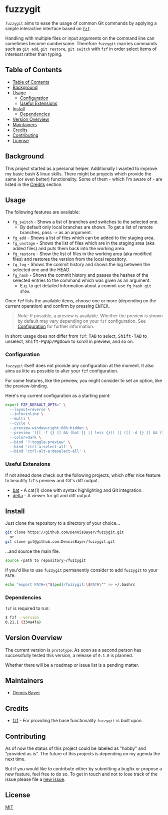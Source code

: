 # fuzzygit

`fuzzygit` aims to ease the usage of common Git commands by applying a simple
interactive interface based on [`fzf`][100].

Handling with multiple files or input arguments on the command line can
sometimes become cumbersome. Therefore `fuzzygit` marries commands such as
`git add`, `git restore`, `git switch` with `fzf` in order select items of
interesst rather than typing.

## Table of Contents

* [Table of Contents](#table-of-contents)
* [Background](#background)
* [Usage](#usage)
  * [Configuration](#configuration)
  * [Useful Extensions](#useful-extensions)
* [Install](#install)
  * [Dependencies](#dependencies)
* [Version Overview](#version-overview)
* [Maintainers](#maintainers)
* [Credits](#credits)
* [Contributing](#contributing)
* [License](#license)

## Background

This project started as a personal helper. Additionally I wanted to improve my
basic bash & linux skills. There might be projects which provide the same
(or even better) functionality. Some of them - which I'm aware of - are listed
in the [Credits](#credits) section.

## Usage

The following features are available:

* `fg_switch` - Shows a list of branches and switches to the selected one.
  * By default only local branches are shown. To get a list of remote branches,
  pass `-r` as an argument.
* `fg_add` - Shows a list of files which can be added to the staging area.
* `fg_unstage` - Shows the list of files which are in the staging area (aka
  added files) and puts them back into the working area.
* `fg_restore` - Show the list of files in the working area (aka modified files)
  and restores the version from the local repository.
* `fg_log` - Shows the commit history and shows the log between the selected one
  and the HEAD.
* `fg_hash` - Shows the commit history and passes the hashes of the selected
  entries to the command which was given as an argument.
  * E.g. to get detailed information about a commit use `fg_hash git show`.

Once `fzf` lists the available items, choose one or more (depending on the
current operation) and confirm by pressing <kbd>ENTER</kbd>.

> _Note:_ If possible, a preview is available. Whether the preview is shown by
default may vary depending on your `fzf` configuration.
See [Configuration](#configuration) for further information.

In short: usage does not differ from `fzf`: <kbd>TAB</kbd> to select,
<kbd>Shift-TAB</kbd> to unselect, <kbd>Shift-PgUp/PgDown</kbd> to scroll in
preview, and so on.

### Configuration

`fuzzygit` itself does not provide any configuration at the moment. It also aims
as litte as possible to alter your `fzf` configuration.

For some features, like the preview, you might consider to set an option, like
the preview-binding.

Here's my current configuration as a starting point:

```bash
export FZF_DEFAULT_OPTS=" \
  --layout=reverse \
  --info=inline \
  --multi \
  --cycle \
  --preview-window=right:60%:hidden \
  --preview '([[ -f {} ]] && (bat {} || less {})) || ([[ -d {} ]] && (lt {} -L2 | less)) || echo {} 2> /dev/null | head -200' \
  --color=dark \
  --bind '?:toggle-preview' \
  --bind 'ctrl-a:select-all' \
  --bind 'ctrl-alt-a:deselect-all' \
```

### Useful Extensions

If not alread done check out the following projects, which offer nice feature
to beautify fzf's preview and Git's diff output.

* [bat][101] - A cat(1) clone with syntax highlighting and Git integration.
* [delta][102] - A viewer for git and diff output.

## Install

Just clone the repository to a directory of your choice...

```bash
git clone https://github.com/DennisBayer/fuzzygit.git
  or
git clone git@github.com:DennisBayer/fuzzygit.git
```

...and source the main file.

```bash
source <path to repository>/fuzzygit
```

If you'd like to use `fuzzygit` permanently consider to add `fuzzygit` to your
`PATH`.

```bash
echo "export PATH=\"$(pwd)/fuzzygit:\$PATH\"" >> ~/.bashrc
```

### Dependencies

`fzf` is required to run:

```bash
$ fzf --version
0.21.1 (334a4fa)
```

## Version Overview

The current version is `prototype`. As soon as a second person has successfully
tested this version, a release of `0.1.0` is planned.

Whether there will be a roadmap or issue list is a pending matter.

## Maintainers

* [Dennis Bayer][0]

## Credits

* [fzf][100] - For providing the base functionality `fuzzygit` is built upon.

## Contributing

As of now the status of this project could be labeled as "hobby" and
"provided as is". The future of this projects is depending on my agenda the next
time.

But if you would like to contribute either by submitting a bugfix or propose a
new feature, feel free to do so. To get in touch and not to lose track of the
issue please file a [new issue][1].

## License

[MIT](LICENSE)

[0]: https://github.com/DennisBayer
[1]: https://github.com/DennisBayer/fuzzygit/issues/new/choose
[100]: https://github.com/junegunn/fzf
[101]: https://github.com/sharkdp/bat
[102]: https://github.com/dandavison/delta
